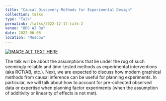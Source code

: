 ```yaml
---
title: "Causal Discovery Methods for Experimental Design"
collection: talks
type: "Talk"
permalink: /talks/2022-12-17-talk-2
venue: "ODS AI Ru"
date: 2022-06-08
location: "Moscow"
---
```



[![IMAGE ALT TEXT HERE](https://gregory-ch.github.io/files/kats.jpg)](https://youtu.be/kMkIndQvLr8)

The talk will be about the assumptions that lie under the rug of such seemingly reliable and time-tested methods as experimental interventions (aka RCT/AB, etc.). Next, we are expected to discuss how modern graphical methods from causal inference can be useful for planning experiments. In particular, we will talk about how to account for pre-collected observed data or expertise when planning factor experiments (when the assumption of additivity or linearity of effects is not met).